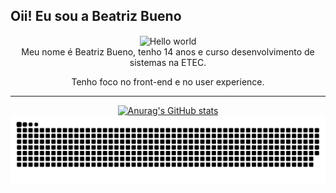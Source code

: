 ## Oii! Eu sou a Beatriz Bueno

<div align="center">
  <img src="https://media1.tenor.com/m/K1BllVuJLv8AAAAd/sakura-anime.gif" alt="Hello world" align="center" weight="200" height="200">
</div>

<div align="center">
Meu nome é Beatriz Bueno, tenho 14 anos e curso desenvolvimento de sistemas na ETEC. 

Tenho foco no front-end e no user experience.
</div>

---

<div align="center">
  <a href="https://github.com/anuraghazra/github-readme-stats">
    <img src="https://github-readme-stats.vercel.app/api?username=Buenoobeatriz&theme=dracula" alt="Anurag's GitHub stats" />
  </a>
</div>

<div align="center">
 <picture>
  <source media="(prefers-color-scheme: dark)" srcset="https://raw.githubusercontent.com/AecioJose/AecioJose/output/github-contribution-grid-snake-dark.svg">
  <source media="(prefers-color-scheme: light)" srcset="https://raw.githubusercontent.com/Buenoobeatriz/Buenoobeatriz/output/github-contribution-grid-snake.svg">
  <img alt="github contribution grid snake animation" src="https://raw.githubusercontent.com/AecioJose/AecioJose/output/github-contribution-grid-snake.svg">
</picture>
</div>




